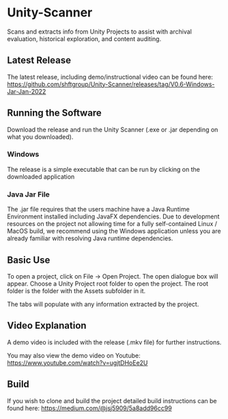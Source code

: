 # Unity-Scanner
Scans and extracts info from Unity Projects to assist with archival evaluation, historical exploration, and content auditing.

## Latest Release
The latest release, including demo/instructional video can be found here:
https://github.com/shftgroup/Unity-Scanner/releases/tag/V0.6-Windows-Jar-Jan-2022


## Running the Software

Download the release and run the Unity Scanner (.exe or .jar depending on what you downloaded).  

### Windows
The release is a simple executable that can be run by clicking on the downloaded application

### Java Jar File
The .jar file requires that the users machine have a Java Runtime Environment installed including JavaFX dependencies. Due to development resources on the project not allowing time for a fully self-contained Linux / MacOS build, we recommend using the Windows application unless you are already familiar with resolving Java runtime dependencies. 

## Basic Use

To open a project, click on File -> Open Project.  The open dialogue box will appear.  Choose a Unity Project root folder to open the project.  The root folder is the folder with the Assets subfolder in it.

The tabs will populate with any information extracted by the project.  

## Video Explanation
A demo video is included with the release (.mkv file) for further instructions.

You may also view the demo video on Youtube: https://www.youtube.com/watch?v=ugjtDHoEe2U


## Build
If you wish to clone and build the project detailed build instructions can be found here:   https://medium.com/@jsj5909/5a8add96cc99
